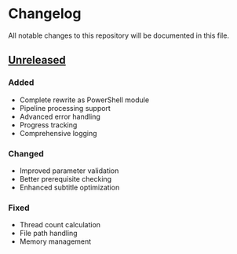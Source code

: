 # Changelog

All notable changes to this repository will be documented in this file.

<!-- The format is based on [Keep a Changelog](https://keepachangelog.com/en/1.1.0/),
and this project adheres to [Semantic Versioning](https://semver.org/spec/v2.0.0.html). -->

## [Unreleased]

### Added

- Complete rewrite as PowerShell module
- Pipeline processing support
- Advanced error handling
- Progress tracking
- Comprehensive logging

### Changed

- Improved parameter validation
- Better prerequisite checking
- Enhanced subtitle optimization

### Fixed

- Thread count calculation
- File path handling
- Memory management

[Unreleased]: https://github.com/kjanat/svg-converter-action/compare/v1.0.7...HEAD
[Initial commit]: https://github.com/kjanat/WhisperSubtitle/commit/13e7434

<!--
markdownlint-configure-file {
  "no-duplicate-heading": false
}
-->
